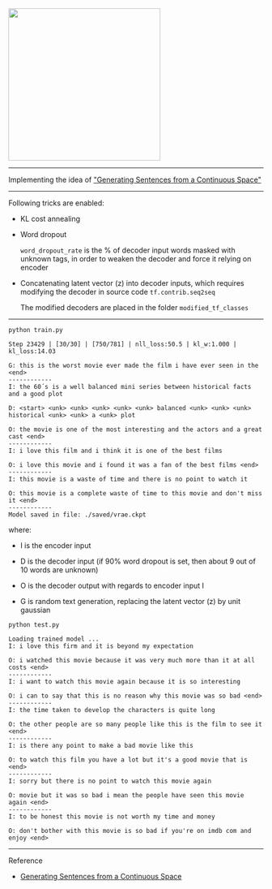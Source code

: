 <img src="https://github.com/zhedongzheng/finch/blob/master/assets/vrae_struct.jpg" height='300'>

---
Implementing the idea of ["Generating Sentences from a Continuous Space"](https://arxiv.org/abs/1511.06349)

---
Following tricks are enabled:
* KL cost annealing

* Word dropout

  ```word_dropout_rate``` is the % of decoder input words masked with unknown tags, in order to weaken the decoder and force it relying on encoder

* Concatenating latent vector (z) into decoder inputs, which requires modifying the decoder in source code ```tf.contrib.seq2seq```

  The modified decoders are placed in the folder ``` modified_tf_classes ```
---
``` python train.py ```
```
Step 23429 | [30/30] | [750/781] | nll_loss:50.5 | kl_w:1.000 | kl_loss:14.03 

G: this is the worst movie ever made the film i have ever seen in the <end>
------------
I: the 60´s is a well balanced mini series between historical facts and a good plot

D: <start> <unk> <unk> <unk> <unk> <unk> balanced <unk> <unk> <unk> historical <unk> <unk> a <unk> plot

O: the movie is one of the most interesting and the actors and a great cast <end>
------------
I: i love this film and i think it is one of the best films

O: i love this movie and i found it was a fan of the best films <end>
------------
I: this movie is a waste of time and there is no point to watch it

O: this movie is a complete waste of time to this movie and don't miss it <end>
------------
Model saved in file: ./saved/vrae.ckpt
```
where:
* I is the encoder input

* D is the decoder input (if 90% word dropout is set, then about 9 out of 10 words are unknown)

* O is the decoder output with regards to encoder input I

* G is random text generation, replacing the latent vector (z) by unit gaussian

``` python test.py ```
```
Loading trained model ...
I: i love this firm and it is beyond my expectation

O: i watched this movie because it was very much more than it at all costs <end>
------------
I: i want to watch this movie again because it is so interesting

O: i can to say that this is no reason why this movie was so bad <end>
------------
I: the time taken to develop the characters is quite long

O: the other people are so many people like this is the film to see it <end>
------------
I: is there any point to make a bad movie like this

O: to watch this film you have a lot but it's a good movie that is <end>
------------
I: sorry but there is no point to watch this movie again

O: movie but it was so bad i mean the people have seen this movie again <end>
------------
I: to be honest this movie is not worth my time and money

O: don't bother with this movie is so bad if you're on imdb com and enjoy <end>
```
---
Reference
* [Generating Sentences from a Continuous Space](https://arxiv.org/abs/1511.06349)
